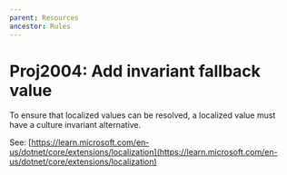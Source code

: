 ```yaml
---
parent: Resources
ancestor: Rules
---
```


# Proj2004: Add invariant fallback value
To ensure that localized values can be resolved, a localized value must have a
culture invariant alternative.

See: [https://learn.microsoft.com/en-us/dotnet/core/extensions/localization](https://learn.microsoft.com/en-us/dotnet/core/extensions/localization)
